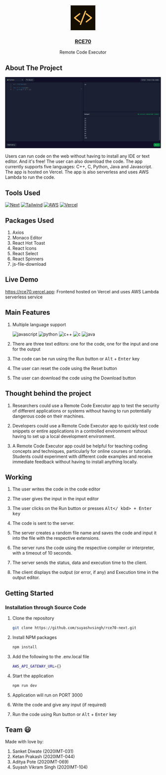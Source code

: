 <br />
<div align="center">
      <img src="public/images/logo.png" alt="Logo" height="80">

<h3 align="center">
  <a href="https://rce70.vercel.app/">
      RCE70
  </a>
</h3>

  <p align="center">
      Remote Code Executor
   <br />
</div>

## About The Project

[![Product Name Screen Shot][product-screenshot]](https://rce70.vercel.app/)

Users can run code on the web without having to install any IDE or text editor. And it's free! The user can also download the code. The app currently supports five languages: C++, C, Python, Java and Javascript. The app is hosted on Vercel. The app is also serverless and uses AWS Lambda to run the code.

## Tools Used

[![Next][next]][next-url]
[![Tailwind][tailwind]][tailwind-url]
[![AWS][aws]][aws-url]
[![Vercel][vercel]][vercel-url]

## Packages Used

1. Axios
2. Monaco Editor
3. React Hot Toast
4. React Icons
5. React Select
6. React Spinners
7. js-file-download

## Live Demo

https://rce70.vercel.app: Frontend hosted on Vercel and uses AWS Lambda serverless service

## Main Features

1. Multiple language support

   ![javascript]
   ![python]
   ![c++]
   ![c]
   ![java]

2. There are three text editors: one for the code, one for the input and one for the output

3. The code can be run using the Run button or <kbd>Alt</kbd> + <kbd>Enter</kbd> key

4. The user can reset the code using the Reset button

5. The user can download the code using the Download button

## Thought behind the project

1. Researchers could use a Remote Code Executor app to test the security of different applications or systems without having to run potentially dangerous code on their machines.

2. Developers could use a Remote Code Executor app to quickly test code snippets or entire applications in a controlled environment without having to set up a local development environment.

3. A Remote Code Executor app could be helpful for teaching coding concepts and techniques, particularly for online courses or tutorials. Students could experiment with different code examples and receive immediate feedback without having to install anything locally.

## Working

1. The user writes the code in the code editor

2. The user gives the input in the input editor

3. The user clicks on the Run button or presses <kbd>Alt</
   kbd> + <kbd>Enter</kbd> key

4. The code is sent to the server.

5. The server creates a random file name and saves the code
   and input it into the file with the respective extensions.

6. The server runs the code using the respective compiler or
   interpreter, with a timeout of 10 seconds.

7. The server sends the status, data and execution time to
   the client.

8. The client displays the output (or error, if any) and
   Execution time in the output editor.

## Getting Started

### Installation through Source Code

1. Clone the repository

   ```sh
   git clone https://github.com/suyashvsingh/rce70-next.git
   ```

2. Install NPM packages

   ```sh
   npm install
   ```

3. Add the following to the .env.local file

   ```sh
   AWS_API_GATEWAY_URL={}
   ```

4. Start the application

   ```sh
   npm run dev
   ```

5. Application will run on PORT 3000

6. Write the code and give any input (if required)

7. Run the code using Run button or <kbd>Alt</kbd> + <kbd>Enter</kbd> key

## Team 😃

Made with love by:

1. Sanket Diwate (2020IMT-031)
2. Ketan Prakash (2020IMT-044)
3. Aditya Pote (2020IMT-069)
4. Suyash Vikram Singh (2020IMT-104)

[product-screenshot]: public/images/HomePage.png
[next]: https://img.shields.io/badge/Next-black?style=for-the-badge&logo=next.js&logoColor=white
[next-url]: https://nextjs.org/
[tailwind]: https://img.shields.io/badge/tailwindcss-%2338B2AC.svg?style=for-the-badge&logo=tailwind-css&logoColor=white
[tailwind-url]: https://tailwindcss.com/
[aws]: https://img.shields.io/badge/AWS-%23FF9900.svg?style=for-the-badge&logo=amazon-aws&logoColor=white
[aws-url]: https://aws.amazon.com/
[vercel]: https://img.shields.io/badge/vercel-%23000000.svg?style=for-the-badge&logo=vercel&logoColor=white
[vercel-url]: https://www.vercel.com/
[c++]: https://img.shields.io/badge/c++-%2300599C.svg?style=for-the-badge&logo=c%2B%2B&logoColor=white
[c]: https://img.shields.io/badge/c-%2300599C.svg?style=for-the-badge&logo=c&logoColor=white
[python]: https://img.shields.io/badge/python-3670A0?style=for-the-badge&logo=python&logoColor=ffdd54
[javascript]: https://img.shields.io/badge/javascript-%23323330.svg?style=for-the-badge&logo=javascript&logoColor=%23F7DF1E
[java]: https://img.shields.io/badge/java-%23ED8B00.svg?style=for-the-badge&logo=java&logoColor=white
